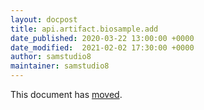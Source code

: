 ```yaml
---
layout: docpost
title: api.artifact.biosample.add
date_published: 2020-03-22 13:00:00 +0000
date_modified:  2021-02-02 17:30:00 +0000
author: samstudio8
maintainer: samstudio8
---
```


This document has [moved](https://samstudio8.github.io/majora-docs/#biosamples).
